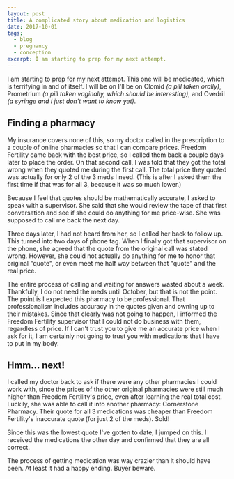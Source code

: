 ```yaml
---
layout: post
title: A complicated story about medication and logistics
date: 2017-10-01
tags:
  - blog
  - pregnancy
  - conception
excerpt: I am starting to prep for my next attempt.
---
```


I am starting to prep for my next attempt. This one will be medicated, which is terrifying in and of itself. I will be on I'll be on Clomid _(a pill taken orally)_, Prometrium _(a pill taken vaginally, which should be interesting)_, and Ovedril _(a syringe and I just don't want to know yet)_.

## Finding a pharmacy

My insurance covers none of this, so my doctor called in the prescription to a couple of online pharmacies so that I can compare prices. Freedom Fertility came back with the best price, so I called them back a couple days later to place the order. On that second call, I was told that they got the total wrong when they quoted me during the first call. The total price they quoted was actually for only 2 of the 3 meds I need. (This is after I asked them the first time if that was for all 3, because it was so much lower.)

Because I feel that quotes should be mathematically accurate, I asked to speak with a supervisor. She said that she would review the tape of that first conversation and see if she could do anything for me price-wise. She was supposed to call me back the next day.

Three days later, I had not heard from her, so I called her back to follow up. This turned into two days of phone tag. When I finally got that supervisor on the phone, she agreed that the quote from the original call was stated wrong. However, she could not actually do anything for me to honor that original "quote", or even meet me half way between that "quote" and the real price.

The entire process of calling and waiting for answers wasted about a week. Thankfully, I do not need the meds until October, but that is not the point. The point is I expected this pharmacy to be professional. That professionalism includes accuracy in the quotes given and owning up to their mistakes. Since that clearly was not going to happen, I informed the Freedom Fertility supervisor that I could not do business with them, regardless of price. If I can't trust you to give me an accurate price when I ask for it, I am certainly not going to trust you with medications that I have to put in my body.

## Hmm... next!

I called my doctor back to ask if there were any other pharmacies I could work with, since the prices of the other original pharmacies were still much higher than Freedom Fertility's price, even after learning the real total cost. Luckily, she was able to call it into another pharmacy: Cornerstone Pharmacy. Their quote for all 3 medications was cheaper than Freedom Fertility's inaccurate quote (for just 2 of the meds). Sold!

Since this was the lowest quote I've gotten to date, I jumped on this. I received the medications the other day and confirmed that they are all correct.

The process of getting medication was way crazier than it should have been. At least it had a happy ending. Buyer beware.
